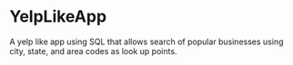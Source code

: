 # YelpLikeApp
A yelp like app using SQL that allows search of popular businesses using city, state, and area codes as look up points.

